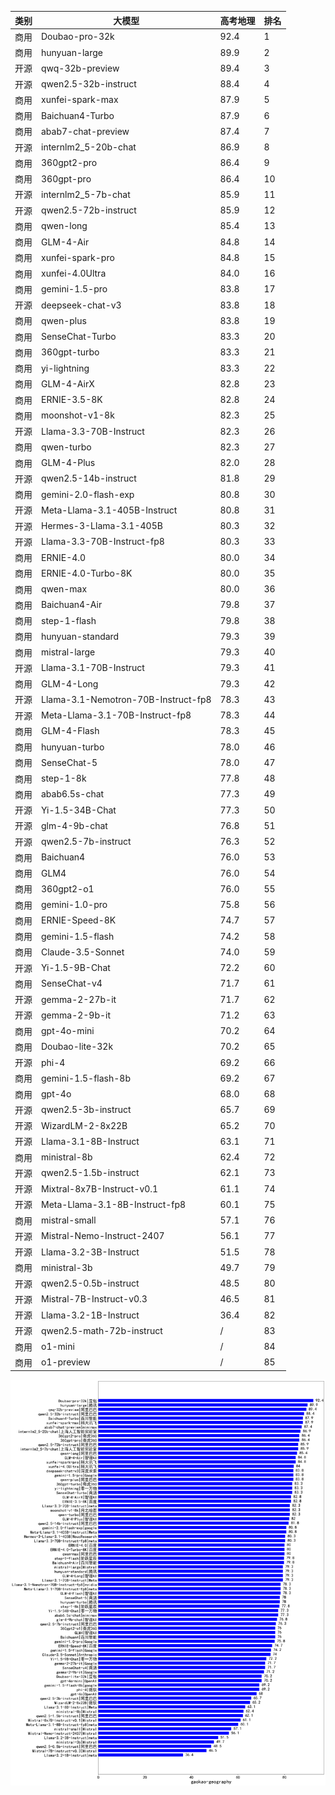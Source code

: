 
| 类别 | 大模型                         | 高考地理 | 排名 |
|-----|------------------------------|---------|----|
|商用|Doubao-pro-32k|92.4|1|
|商用|hunyuan-large|89.9|2|
|开源|qwq-32b-preview|89.4|3|
|开源|qwen2.5-32b-instruct|88.4|4|
|商用|xunfei-spark-max|87.9|5|
|商用|Baichuan4-Turbo|87.9|6|
|商用|abab7-chat-preview|87.4|7|
|开源|internlm2_5-20b-chat|86.9|8|
|商用|360gpt2-pro|86.4|9|
|商用|360gpt-pro|86.4|10|
|开源|internlm2_5-7b-chat|85.9|11|
|开源|qwen2.5-72b-instruct|85.9|12|
|商用|qwen-long|85.4|13|
|商用|GLM-4-Air|84.8|14|
|商用|xunfei-spark-pro|84.8|15|
|商用|xunfei-4.0Ultra|84.0|16|
|商用|gemini-1.5-pro|83.8|17|
|开源|deepseek-chat-v3|83.8|18|
|商用|qwen-plus|83.8|19|
|商用|SenseChat-Turbo|83.3|20|
|商用|360gpt-turbo|83.3|21|
|商用|yi-lightning|83.3|22|
|商用|GLM-4-AirX|82.8|23|
|商用|ERNIE-3.5-8K|82.8|24|
|商用|moonshot-v1-8k|82.3|25|
|开源|Llama-3.3-70B-Instruct|82.3|26|
|商用|qwen-turbo|82.3|27|
|商用|GLM-4-Plus|82.0|28|
|开源|qwen2.5-14b-instruct|81.8|29|
|商用|gemini-2.0-flash-exp|80.8|30|
|开源|Meta-Llama-3.1-405B-Instruct|80.8|31|
|开源|Hermes-3-Llama-3.1-405B|80.3|32|
|开源|Llama-3.3-70B-Instruct-fp8|80.3|33|
|商用|ERNIE-4.0|80.0|34|
|商用|ERNIE-4.0-Turbo-8K|80.0|35|
|商用|qwen-max|80.0|36|
|商用|Baichuan4-Air|79.8|37|
|商用|step-1-flash|79.8|38|
|商用|hunyuan-standard|79.3|39|
|商用|mistral-large|79.3|40|
|开源|Llama-3.1-70B-Instruct|79.3|41|
|商用|GLM-4-Long|79.3|42|
|开源|Llama-3.1-Nemotron-70B-Instruct-fp8|78.3|43|
|开源|Meta-Llama-3.1-70B-Instruct-fp8|78.3|44|
|商用|GLM-4-Flash|78.3|45|
|商用|hunyuan-turbo|78.0|46|
|商用|SenseChat-5|78.0|47|
|商用|step-1-8k|77.8|48|
|商用|abab6.5s-chat|77.3|49|
|开源|Yi-1.5-34B-Chat|77.3|50|
|开源|glm-4-9b-chat|76.8|51|
|开源|qwen2.5-7b-instruct|76.3|52|
|商用|Baichuan4|76.0|53|
|商用|GLM4|76.0|54|
|商用|360gpt2-o1|76.0|55|
|商用|gemini-1.0-pro|75.8|56|
|商用|ERNIE-Speed-8K|74.7|57|
|商用|gemini-1.5-flash|74.2|58|
|商用|Claude-3.5-Sonnet|74.0|59|
|开源|Yi-1.5-9B-Chat|72.2|60|
|商用|SenseChat-v4|71.7|61|
|开源|gemma-2-27b-it|71.7|62|
|开源|gemma-2-9b-it|71.2|63|
|商用|gpt-4o-mini|70.2|64|
|商用|Doubao-lite-32k|70.2|65|
|开源|phi-4|69.2|66|
|商用|gemini-1.5-flash-8b|69.2|67|
|商用|gpt-4o|68.0|68|
|开源|qwen2.5-3b-instruct|65.7|69|
|开源|WizardLM-2-8x22B|65.2|70|
|开源|Llama-3.1-8B-Instruct|63.1|71|
|商用|ministral-8b|62.4|72|
|开源|qwen2.5-1.5b-instruct|62.1|73|
|开源|Mixtral-8x7B-Instruct-v0.1|61.1|74|
|开源|Meta-Llama-3.1-8B-Instruct-fp8|60.1|75|
|商用|mistral-small|57.1|76|
|开源|Mistral-Nemo-Instruct-2407|56.1|77|
|开源|Llama-3.2-3B-Instruct|51.5|78|
|商用|ministral-3b|49.7|79|
|开源|qwen2.5-0.5b-instruct|48.5|80|
|开源|Mistral-7B-Instruct-v0.3|46.5|81|
|开源|Llama-3.2-1B-Instruct|36.4|82|
|开源|qwen2.5-math-72b-instruct|/|83|
|商用|o1-mini|/|84|
|商用|o1-preview|/|85|


![lin](../pic/gaokao-geography.png)
